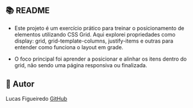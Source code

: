 ## 📚 README

- Este projeto é um exercício prático para treinar o posicionamento de elementos utilizando CSS Grid.
  Aqui explorei propriedades como display: grid, grid-template-columns, justify-items e outras para entender como funciona o layout em grade.

- O foco principal foi aprender a posicionar e alinhar os itens dentro do grid, não sendo uma página responsiva ou finalizada.

## 👤 Autor

Lucas Figueiredo
[GitHub](https://github.com/lucas-figueiredo01)
